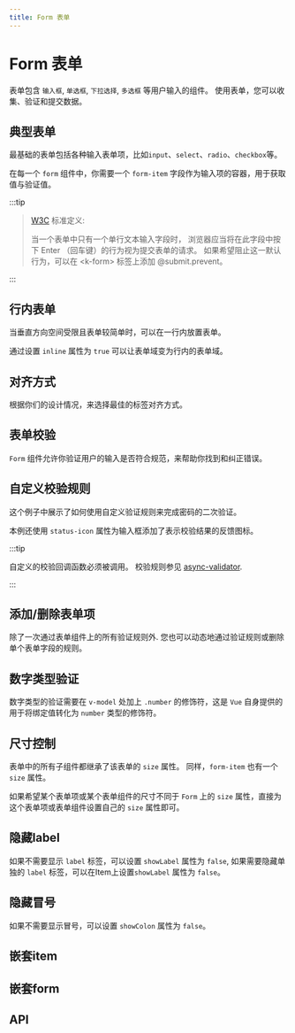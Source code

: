 ```yaml
---
title: Form 表单
---
```


# Form 表单

<leadInto name="KForm" />

表单包含 `输入框`, `单选框`, `下拉选择`, `多选框` 等用户输入的组件。 使用表单，您可以收集、验证和提交数据。

## 典型表单

最基础的表单包括各种输入表单项，比如`input`、`select`、`radio`、`checkbox`等。

在每一个 `form` 组件中，你需要一个 `form-item` 字段作为输入项的容器，用于获取值与验证值。

<demo path="./basic.vue" />

:::tip

> [W3C](https://www.w3.org/MarkUp/html-spec/html-spec_8.html#SEC8.2) 标准定义:
>
> 当一个表单中只有一个单行文本输入字段时， 浏览器应当将在此字段中按下 Enter （回车键）的行为视为提交表单的请求。 如果希望阻止这一默认行为，可以在 \<k-form> 标签上添加 @submit.prevent。

:::

## 行内表单

当垂直方向空间受限且表单较简单时，可以在一行内放置表单。

通过设置 `inline` 属性为 `true` 可以让表单域变为行内的表单域。

<demo path="./inline.vue" />

## 对齐方式

根据你们的设计情况，来选择最佳的标签对齐方式。

<demo path="./alignment.vue" />

## 表单校验

`Form` 组件允许你验证用户的输入是否符合规范，来帮助你找到和纠正错误。

<demo path="./validation.vue" />

## 自定义校验规则

这个例子中展示了如何使用自定义验证规则来完成密码的二次验证。

本例还使用 `status-icon` 属性为输入框添加了表示校验结果的反馈图标。

<demo path="./customValidation.vue" />

:::tip

自定义的校验回调函数必须被调用。 校验规则参见 [async-validator](https://github.com/yiminghe/async-validator).

:::

## 添加/删除表单项

除了一次通过表单组件上的所有验证规则外. 您也可以动态地通过验证规则或删除单个表单字段的规则。

<demo path="./items.vue" />

## 数字类型验证

数字类型的验证需要在 `v-model` 处加上 `.number` 的修饰符，这是 `Vue` 自身提供的用于将绑定值转化为 `number` 类型的修饰符。

<demo path="./numberValidate.vue" />

## 尺寸控制

表单中的所有子组件都继承了该表单的 `size` 属性。 同样，`form-item` 也有一个 `size` 属性。

如果希望某个表单项或某个表单组件的尺寸不同于 `Form` 上的 `size` 属性，直接为这个表单项或表单组件设置自己的 `size` 属性即可。

<demo path="./sizeControl.vue" />

## 隐藏label

如果不需要显示 `label` 标签，可以设置 `showLabel` 属性为 `false`, 如果需要隐藏单独的 `label` 标签，可以在Item上设置`showLabel` 属性为 `false`。

<demo path="./hideLabel.vue" />

## 隐藏冒号

如果不需要显示冒号，可以设置 `showColon` 属性为 `false`。

<demo path="./hideColon.vue" />

## 嵌套item

<demo path="./nestedItem.vue" />

## 嵌套form

<demo path="./nestedForm.vue" />

## API

<API src="./form.json" lang="zh"></API>

<API src="./form_item.json" lang="zh"></API>
